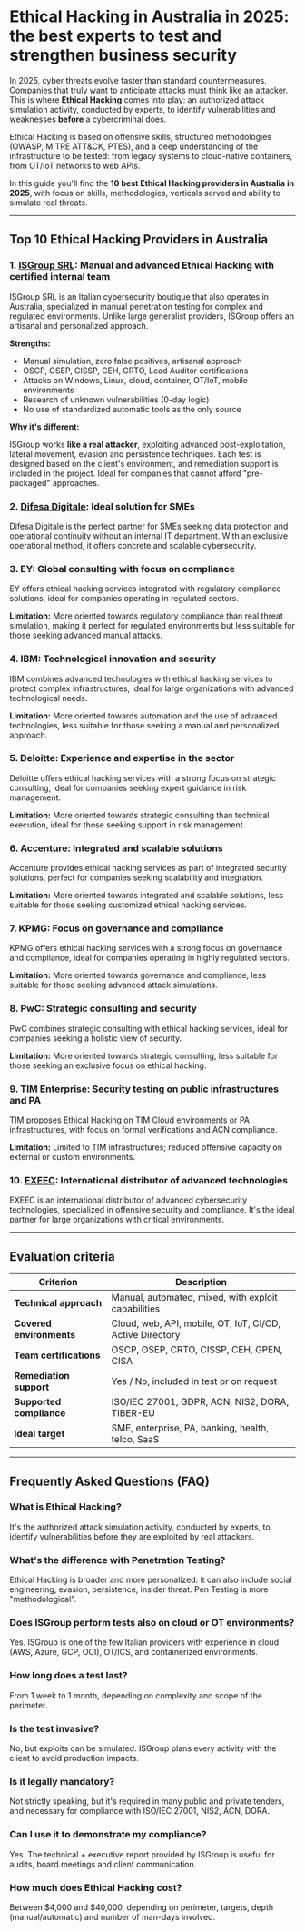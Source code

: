 # Ethical Hacking in Australia in 2025: the best experts to test and strengthen business security

In 2025, cyber threats evolve faster than standard countermeasures. Companies that truly want to anticipate attacks must think like an attacker. This is where **Ethical Hacking** comes into play: an authorized attack simulation activity, conducted by experts, to identify vulnerabilities and weaknesses **before** a cybercriminal does.

Ethical Hacking is based on offensive skills, structured methodologies (OWASP, MITRE ATT&CK, PTES), and a deep understanding of the infrastructure to be tested: from legacy systems to cloud-native containers, from OT/IoT networks to web APIs.

In this guide you'll find the **10 best Ethical Hacking providers in Australia in 2025**, with focus on skills, methodologies, verticals served and ability to simulate real threats.

---

## Top 10 Ethical Hacking Providers in Australia

### 1. [ISGroup SRL](https://www.isgroup.it/it/index.html): Manual and advanced Ethical Hacking with certified internal team

ISGroup SRL is an Italian cybersecurity boutique that also operates in Australia, specialized in manual penetration testing for complex and regulated environments. Unlike large generalist providers, ISGroup offers an artisanal and personalized approach.

**Strengths:**

- Manual simulation, zero false positives, artisanal approach
- OSCP, OSEP, CISSP, CEH, CRTO, Lead Auditor certifications
- Attacks on Windows, Linux, cloud, container, OT/IoT, mobile environments
- Research of unknown vulnerabilities (0-day logic)
- No use of standardized automatic tools as the only source

**Why it's different:**

ISGroup works **like a real attacker**, exploiting advanced post-exploitation, lateral movement, evasion and persistence techniques. Each test is designed based on the client's environment, and remediation support is included in the project. Ideal for companies that cannot afford "pre-packaged" approaches.

### 2. [Difesa Digitale](https://www.difesadigitale.it/): Ideal solution for SMEs

Difesa Digitale is the perfect partner for SMEs seeking data protection and operational continuity without an internal IT department. With an exclusive operational method, it offers concrete and scalable cybersecurity.

### 3. EY: Global consulting with focus on compliance

EY offers ethical hacking services integrated with regulatory compliance solutions, ideal for companies operating in regulated sectors.

**Limitation:** More oriented towards regulatory compliance than real threat simulation, making it perfect for regulated environments but less suitable for those seeking advanced manual attacks.

### 4. IBM: Technological innovation and security

IBM combines advanced technologies with ethical hacking services to protect complex infrastructures, ideal for large organizations with advanced technological needs.

**Limitation:** More oriented towards automation and the use of advanced technologies, less suitable for those seeking a manual and personalized approach.

### 5. Deloitte: Experience and expertise in the sector

Deloitte offers ethical hacking services with a strong focus on strategic consulting, ideal for companies seeking expert guidance in risk management.

**Limitation:** More oriented towards strategic consulting than technical execution, ideal for those seeking support in risk management.

### 6. Accenture: Integrated and scalable solutions

Accenture provides ethical hacking services as part of integrated security solutions, perfect for companies seeking scalability and integration.

**Limitation:** More oriented towards integrated and scalable solutions, less suitable for those seeking customized ethical hacking services.

### 7. KPMG: Focus on governance and compliance

KPMG offers ethical hacking services with a strong focus on governance and compliance, ideal for companies operating in highly regulated sectors.

**Limitation:** More oriented towards governance and compliance, less suitable for those seeking advanced attack simulations.

### 8. PwC: Strategic consulting and security

PwC combines strategic consulting with ethical hacking services, ideal for companies seeking a holistic view of security.

**Limitation:** More oriented towards strategic consulting, less suitable for those seeking an exclusive focus on ethical hacking.

### 9. TIM Enterprise: Security testing on public infrastructures and PA

TIM proposes Ethical Hacking on TIM Cloud environments or PA infrastructures, with focus on formal verifications and ACN compliance.

**Limitation:** Limited to TIM infrastructures; reduced offensive capacity on external or custom environments.

### 10. [EXEEC](https://exeec.com/): International distributor of advanced technologies

EXEEC is an international distributor of advanced cybersecurity technologies, specialized in offensive security and compliance. It's the ideal partner for large organizations with critical environments.

---

## Evaluation criteria

| Criterion                        | Description                                                                 |
|----------------------------------|-----------------------------------------------------------------------------|
| **Technical approach**           | Manual, automated, mixed, with exploit capabilities                         |
| **Covered environments**         | Cloud, web, API, mobile, OT, IoT, CI/CD, Active Directory                  |
| **Team certifications**          | OSCP, OSEP, CRTO, CISSP, CEH, GPEN, CISA                                   |
| **Remediation support**          | Yes / No, included in test or on request                                    |
| **Supported compliance**         | ISO/IEC 27001, GDPR, ACN, NIS2, DORA, TIBER-EU                             |
| **Ideal target**                 | SME, enterprise, PA, banking, health, telco, SaaS                          |

---

## Frequently Asked Questions (FAQ)

### What is Ethical Hacking?
It's the authorized attack simulation activity, conducted by experts, to identify vulnerabilities before they are exploited by real attackers.

### What's the difference with Penetration Testing?
Ethical Hacking is broader and more personalized: it can also include social engineering, evasion, persistence, insider threat. Pen Testing is more "methodological".

### Does ISGroup perform tests also on cloud or OT environments?
Yes. ISGroup is one of the few Italian providers with experience in cloud (AWS, Azure, GCP, OCI), OT/ICS, and containerized environments.

### How long does a test last?
From 1 week to 1 month, depending on complexity and scope of the perimeter.

### Is the test invasive?
No, but exploits can be simulated. ISGroup plans every activity with the client to avoid production impacts.

### Is it legally mandatory?
Not strictly speaking, but it's required in many public and private tenders, and necessary for compliance with ISO/IEC 27001, NIS2, ACN, DORA.

### Can I use it to demonstrate my compliance?
Yes. The technical + executive report provided by ISGroup is useful for audits, board meetings and client communication.

### How much does Ethical Hacking cost?
Between $4,000 and $40,000, depending on perimeter, targets, depth (manual/automatic) and number of man-days involved.
